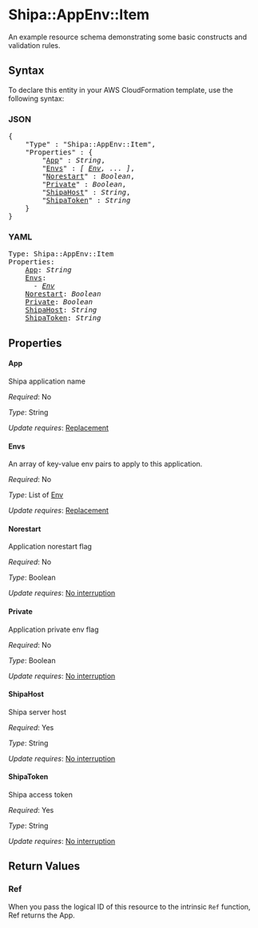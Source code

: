 # Shipa::AppEnv::Item

An example resource schema demonstrating some basic constructs and validation rules.

## Syntax

To declare this entity in your AWS CloudFormation template, use the following syntax:

### JSON

<pre>
{
    "Type" : "Shipa::AppEnv::Item",
    "Properties" : {
        "<a href="#app" title="App">App</a>" : <i>String</i>,
        "<a href="#envs" title="Envs">Envs</a>" : <i>[ <a href="env.md">Env</a>, ... ]</i>,
        "<a href="#norestart" title="Norestart">Norestart</a>" : <i>Boolean</i>,
        "<a href="#private" title="Private">Private</a>" : <i>Boolean</i>,
        "<a href="#shipahost" title="ShipaHost">ShipaHost</a>" : <i>String</i>,
        "<a href="#shipatoken" title="ShipaToken">ShipaToken</a>" : <i>String</i>
    }
}
</pre>

### YAML

<pre>
Type: Shipa::AppEnv::Item
Properties:
    <a href="#app" title="App">App</a>: <i>String</i>
    <a href="#envs" title="Envs">Envs</a>: <i>
      - <a href="env.md">Env</a></i>
    <a href="#norestart" title="Norestart">Norestart</a>: <i>Boolean</i>
    <a href="#private" title="Private">Private</a>: <i>Boolean</i>
    <a href="#shipahost" title="ShipaHost">ShipaHost</a>: <i>String</i>
    <a href="#shipatoken" title="ShipaToken">ShipaToken</a>: <i>String</i>
</pre>

## Properties

#### App

Shipa application name

_Required_: No

_Type_: String

_Update requires_: [Replacement](https://docs.aws.amazon.com/AWSCloudFormation/latest/UserGuide/using-cfn-updating-stacks-update-behaviors.html#update-replacement)

#### Envs

An array of key-value env pairs to apply to this application.

_Required_: No

_Type_: List of <a href="env.md">Env</a>

_Update requires_: [Replacement](https://docs.aws.amazon.com/AWSCloudFormation/latest/UserGuide/using-cfn-updating-stacks-update-behaviors.html#update-replacement)

#### Norestart

Application norestart flag

_Required_: No

_Type_: Boolean

_Update requires_: [No interruption](https://docs.aws.amazon.com/AWSCloudFormation/latest/UserGuide/using-cfn-updating-stacks-update-behaviors.html#update-no-interrupt)

#### Private

Application private env flag

_Required_: No

_Type_: Boolean

_Update requires_: [No interruption](https://docs.aws.amazon.com/AWSCloudFormation/latest/UserGuide/using-cfn-updating-stacks-update-behaviors.html#update-no-interrupt)

#### ShipaHost

Shipa server host

_Required_: Yes

_Type_: String

_Update requires_: [No interruption](https://docs.aws.amazon.com/AWSCloudFormation/latest/UserGuide/using-cfn-updating-stacks-update-behaviors.html#update-no-interrupt)

#### ShipaToken

Shipa access token

_Required_: Yes

_Type_: String

_Update requires_: [No interruption](https://docs.aws.amazon.com/AWSCloudFormation/latest/UserGuide/using-cfn-updating-stacks-update-behaviors.html#update-no-interrupt)

## Return Values

### Ref

When you pass the logical ID of this resource to the intrinsic `Ref` function, Ref returns the App.
